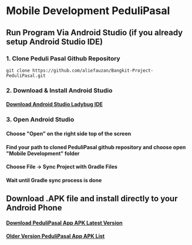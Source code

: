 ﻿# Mobile Development PeduliPasal

## Run Program Via Android Studio (if you already setup Android Studio IDE)

### 1. Clone Peduli Pasal Github Repository
```
git clone https://github.com/aliefauzan/Bangkit-Project-PeduliPasal.git
```

### 2. Download & Install Android Studio
#### [Download Android Studio Ladybug IDE](https://developer.android.com/studio)

### 3. Open Android Studio
#### Choose "Open" on the right side top of the screen
#### Find your path to cloned PeduliPasal github repository and choose open "Mobile Development" folder
#### Choose File -> Sync Project with Gradle Files
#### Wait until Gradle sync process is done


## Download .APK file and install directly to your Android Phone
#### [Download PeduliPasal App APK Latest Version](https://drive.google.com/file/d/164_uX6OiKKtJAt0fjaBmedKoPYH9cNRI/view?usp=drive_link)
#### [Older Version PeduliPasal App APK List](https://drive.google.com/drive/folders/1FxXx9DQosYBmdD18VRxT5UrKXvOvEkwN?usp=drive_link)







